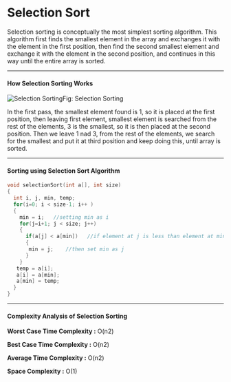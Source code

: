 # Selection Sort        

Selection sorting is conceptually the most simplest sorting  algorithm. This algorithm first finds the smallest element in the array  and exchanges it with the element in the first position, then find the  second smallest element and exchange it with the element in the second  position, and continues in this way until the entire array is sorted.

------

#### How Selection Sorting Works

![Selection Sorting](http://sketchingdream.com/blog/wp-content/uploads/2015/12/selection-sorting.png)Fig:  Selection Sorting

In the first pass, the smallest element found is 1, so it is placed  at the first position, then leaving first element, smallest element is  searched from the rest of the elements, 3 is the smallest, so it is then  placed at the second position. Then we leave 1 nad 3, from the rest of  the elements, we search for the smallest and put it at third position  and keep doing this, until array is sorted.

------

#### Sorting using Selection Sort Algorithm

```c++
void selectionSort(int a[], int size)
{
  int i, j, min, temp;
  for(i=0; i < size-1; i++ )
  {
    min = i;   //setting min as i
    for(j=i+1; j < size; j++)
    {
      if(a[j] < a[min])   //if element at j is less than element at min position
      {
       min = j;    //then set min as j
      }
    }
   temp = a[i];
   a[i] = a[min];
   a[min] = temp;
  }
}
```

------

#### Complexity Analysis of Selection Sorting

**Worst Case Time Complexity :** O(n2)

**Best Case Time Complexity :** O(n2)

**Average Time Complexity :** O(n2)

**Space Complexity :** O(1)